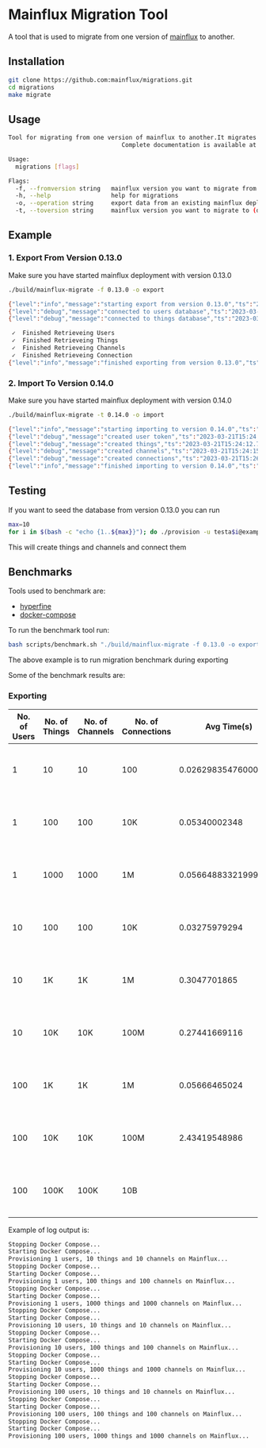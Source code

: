 # Mainflux Migration Tool

A tool that is used to migrate from one version of [mainflux][mainflux-url] to another.

## Installation

```bash
git clone https://github.com:mainflux/migrations.git
cd migrations
make migrate
```

## Usage

```bash
Tool for migrating from one version of mainflux to another.It migrates things, channels and thier connections.
                                Complete documentation is available at https://docs.mainflux.io

Usage:
  migrations [flags]

Flags:
  -f, --fromversion string   mainflux version you want to migrate from (default "0.13.0")
  -h, --help                 help for migrations
  -o, --operation string     export data from an existing mainflux deployment or import data to a new mainflux deployment (default "export")
  -t, --toversion string     mainflux version you want to migrate to (default "0.14.0")
```

## Example

### 1. Export From Version 0.13.0

Make sure you have started mainflux deployment with version 0.13.0

```bash
./build/mainflux-migrate -f 0.13.0 -o export

{"level":"info","message":"starting export from version 0.13.0","ts":"2023-03-30T14:32:53.725849074Z"}
{"level":"debug","message":"connected to users database","ts":"2023-03-30T14:32:53.730192129Z"}
{"level":"debug","message":"connected to things database","ts":"2023-03-30T14:32:53.737027714Z"}

 ✓  Finished Retrieveing Users
 ✓  Finished Retrieveing Things
 ✓  Finished Retrieveing Channels
 ✓  Finished Retrieveing Connection
{"level":"info","message":"finished exporting from version 0.13.0","ts":"2023-03-30T14:32:55.816558105Z"}
```

### 2. Import To Version 0.14.0

Make sure you have started mainflux deployment with version 0.14.0

```bash
./build/mainflux-migrate -t 0.14.0 -o import

{"level":"info","message":"starting importing to version 0.14.0","ts":"2023-03-21T15:24:09.439589085Z"}
{"level":"debug","message":"created user token","ts":"2023-03-21T15:24:09.508898562Z"}
{"level":"debug","message":"created things","ts":"2023-03-21T15:24:12.748550379Z"}
{"level":"debug","message":"created channels","ts":"2023-03-21T15:24:15.504673694Z"}
{"level":"debug","message":"created connections","ts":"2023-03-21T15:26:41.718172029Z"}
{"level":"info","message":"finished importing to version 0.14.0","ts":"2023-03-21T15:26:41.719890531Z"} 
```

## Testing

If you want to seed the database from version 0.13.0 you can run

```bash
max=10
for i in $(bash -c "echo {1..${max}}"); do ./provision -u testa$i@example.com -p 12345678 --num 50 --prefix seed; done
```

This will create things and channels and connect them

## Benchmarks

Tools used to benchmark are:

- [hyperfine][hyperfine-url]
- [docker-compose][docker-compose-url]

To run the benchmark tool run:

```bash
bash scripts/benchmark.sh "./build/mainflux-migrate -f 0.13.0 -o export"
```

The above example is to run migration benchmark during exporting

Some of the benchmark results are:

### Exporting

| No. of Users | No. of Things | No. of Channels | No. of Connections | Avg Time(s)          | Max Time(s)          | Description                                 |
| ------------ | ------------- | --------------- | ------------------ | -------------------- | -------------------- | ------------------------------------------- |
| 1            | 10            | 10              | 100                | 0.026298354760000003 | 0.029383215860000002 | Each user has 10 things and 10 channels     |
| 1            | 100           | 100             | 10K                | 0.05340002348        | 0.06367090818        | Each user has 100 things and 100 channels   |
| 1            | 1000          | 1000            | 1M                 | 0.05664883321999999  | 0.06368840492        | Each user has 1000 things and 1000 channels |
| 10           | 100           | 100             | 10K                | 0.03275979294        | 0.03625997544        | Each user has 10 things and 10 channels     |
| 10           | 1K            | 1K              | 1M                 | 0.3047701865         | 0.34431983000000005  | Each user has 100 things and 100 channels   |
| 10           | 10K           | 10K             | 100M               | 0.27441669116        | 0.29463570096        | Each user has 1000 things and 1000 channels |
| 100          | 1K            | 1K              | 1M                 | 0.05666465024        | 0.06114762994        | Each user has 10 things and 10 channels     |
| 100          | 10K           | 10K             | 100M               | 2.43419548986        | 2.90670491576        | Each user has 100 things and 100 channels   |
| 100          | 100K          | 100K            | 10B                |                      |                      | Each user has 1000 things and 1000 channels | 

Example of log output is:

```bash
Stopping Docker Compose...
Starting Docker Compose...
Provisioning 1 users, 10 things and 10 channels on Mainflux...
Stopping Docker Compose...
Starting Docker Compose...
Provisioning 1 users, 100 things and 100 channels on Mainflux...
Stopping Docker Compose...
Starting Docker Compose...
Provisioning 1 users, 1000 things and 1000 channels on Mainflux...
Stopping Docker Compose...
Starting Docker Compose...
Provisioning 10 users, 10 things and 10 channels on Mainflux...
Stopping Docker Compose...
Starting Docker Compose...
Provisioning 10 users, 100 things and 100 channels on Mainflux...
Stopping Docker Compose...
Starting Docker Compose...
Provisioning 10 users, 1000 things and 1000 channels on Mainflux...
Stopping Docker Compose...
Starting Docker Compose...
Provisioning 100 users, 10 things and 10 channels on Mainflux...
Stopping Docker Compose...
Starting Docker Compose...
Provisioning 100 users, 100 things and 100 channels on Mainflux...
Stopping Docker Compose...
Starting Docker Compose...
Provisioning 100 users, 1000 things and 1000 channels on Mainflux...
```

[mainflux-url]: https://github.com/mainflux/mainflux
[hyperfine-url]: https://github.com/sharkdp/hyperfine/
[docker-compose-url]: https://docs.docker.com/compose/
